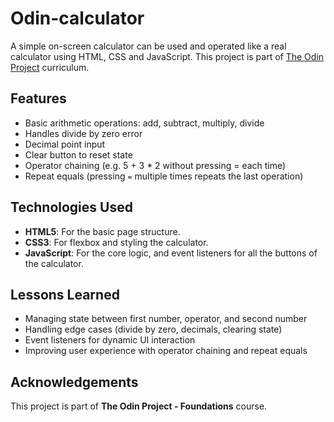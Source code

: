 # Odin-calculator

A simple on-screen calculator can be used and operated like a real calculator using HTML, CSS and JavaScript.
This project is part of [The Odin Project](https://www.theodinproject.com/) curriculum.

## Features

- Basic arithmetic operations: add, subtract, multiply, divide
- Handles divide by zero error
- Decimal point input
- Clear button to reset state
- Operator chaining (e.g. 5 + 3 \* 2 without pressing = each time)
- Repeat equals (pressing `=` multiple times repeats the last operation)

## Technologies Used

- **HTML5**: For the basic page structure.
- **CSS3**: For flexbox and styling the calculator.
- **JavaScript**: For the core logic, and event listeners for all the buttons of the calculator.

## Lessons Learned

- Managing state between first number, operator, and second number
- Handling edge cases (divide by zero, decimals, clearing state)
- Event listeners for dynamic UI interaction
- Improving user experience with operator chaining and repeat equals

## Acknowledgements

This project is part of **The Odin Project - Foundations** course.
